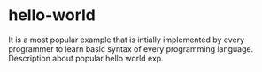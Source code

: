 # hello-world
It is a most popular example that is intially implemented by every programmer to learn basic syntax of every programming language.
Description about popular hello world exp.
